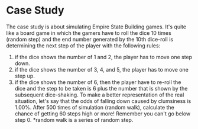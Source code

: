 # Case Study
The case study is about simulating Empire State Building games. It's quite like a board game in which the gamers have to roll the dice 10 times (random step) and the end number generated by the 10th dice-roll is determining the next step of the player with the following rules:
1) if the dice shows the number of 1 and 2, the player has to move one step down.
2) if the dice shows the number of 3, 4, and 5, the player has to move one step up.
3) if the dice shows the number of 6, then the player have to re-roll the dice and the step to be taken is 6 plus the number that is shown by the subsequent dice-shaking.
To make a better representation of the real situation, let's say that the odds of falling down caused by clumsiness is 1.00%. After 500 times of simulation (random walk), calculate the chance of getting 60 steps high or more! Remember you can't go below step 0.
*random walk is a series of random step.
